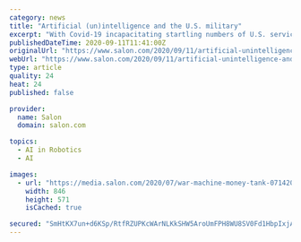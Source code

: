 ```yaml
---
category: news
title: "Artificial (un)intelligence and the U.S. military"
excerpt: "With Covid-19 incapacitating startling numbers of U.S. service members and modern weapons proving increasingly lethal, the American military is relyingever more frequently on intelligent robots to conduct hazardous combat operations."
publishedDateTime: 2020-09-11T11:41:00Z
originalUrl: "https://www.salon.com/2020/09/11/artificial-unintelligence-and-the-us-military_partner/"
webUrl: "https://www.salon.com/2020/09/11/artificial-unintelligence-and-the-us-military_partner/"
type: article
quality: 24
heat: 24
published: false

provider:
  name: Salon
  domain: salon.com

topics:
  - AI in Robotics
  - AI

images:
  - url: "https://media.salon.com/2020/07/war-machine-money-tank-0714201.jpg"
    width: 846
    height: 571
    isCached: true

secured: "SmHtKX7un+d6KSp/RtfRZUPKcWArNLKkSHW5AroUmFPH8WU8SV0Fd1HbpIxjApGYUHBoYK2hPRW+ZVc5xMVnMNiN3CcvLzjX8WRizvUSY43ZDc6GQZfe+nLGLod1UC6KZCWFDo1Hkznqha0/mAOZBcGw3KcLHA+4kAr5lsXchHcIlMUjMj6N2g0P5Gl5Tgsfxd/udzTG5X0uJ1AEZYJWq55uG5iaHHJcGXnpGkBooMmYJ7pP0jBTe93y3tEZniSMKOIsSL3CjEPId5n1egAcAjCcShNj0SiPzxKWtDLK9SXWCT5ceNruPoQKgGeK6GlCkN/E5BEW2lK9lXhGYXkVr5/r8WkZYA1WMFMN6GBMAdc=;lDOS4RaTv8KBxFcPsjcfjw=="
---
```


